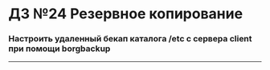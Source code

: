 # ДЗ №24 Резервное копирование
### Настроить удаленный бекап каталога /etc c сервера client при помощи borgbackup
--------------------------------------------------------------------------------------------

